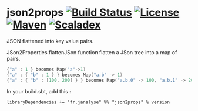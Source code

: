 # json2props [![Build Status][travisImg]][travisLink] [![License][licenseImg]][licenseLink] [![Maven][mavenImg]][mavenLink] [![Scaladex][scaladexImg]][scaladexLink]

JSON flattened into key value pairs.

JSon2Properties.flattenJSon function flatten a JSon tree into a map of pairs.

```scala
{"a" : 1 } becomes Map("a"->1)
{"a" : { "b" : 1 } } becomes Map("a.b" -> 1)
{"a" : { "b" : [100, 200] } } becomes Map("a.b.0" -> 100, "a.b.1" -> 200)
```

In your build.sbt, add this :

`libraryDependencies += "fr.janalyse" %% "json2props" % version`


[mavenImg]: https://img.shields.io/maven-central/v/fr.janalyse/json2props_2.13.svg
[mavenLink]: https://search.maven.org/#search%7Cga%7C1%7Cfr.janalyse.json2props

[scaladexImg]: https://index.scala-lang.org/dacr/json2props/json2props/latest.svg
[scaladexLink]: https://index.scala-lang.org/dacr/json2props

[licenseImg]: https://img.shields.io/github/license/dacr/json2props.svg
[licenseLink]: LICENSE

[codacyImg]: https://img.shields.io/codacy/e01ab68b61424eb69211acf2699d0756.svg
[codacyLink]: https://www.codacy.com/app/dacr/json2props/dashboard

[codecovImg]: https://img.shields.io/codecov/c/github/dacr/json2props/master.svg
[codecovLink]: http://codecov.io/github/dacr/json2props?branch=master

[travisImg]: https://img.shields.io/travis/dacr/json2props.svg
[travisLink]:https://travis-ci.org/dacr/json2props
